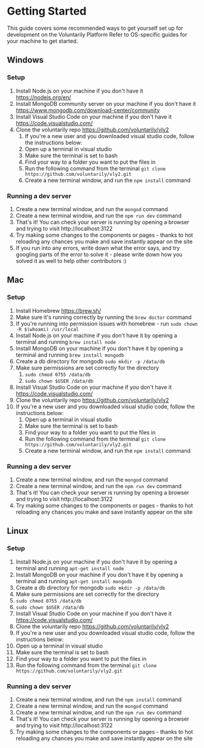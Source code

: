 # Getting Started

This guide covers some recommended ways to get yourself set up for development on the Voluntarily Platform
Refer to OS-specific guides for your machine to get started. 


## Windows


### Setup
1. Install Node.js on your machine if you don't have it https://nodejs.org/en/
2. Install MongoDB community server on your machine if you don't have it https://www.mongodb.com/download-center/community
3. Install Visual Studio Code on your machine if you don't have it https://code.visualstudio.com/
4. Clone the voluntarily repo https://github.com/voluntarily/vly2
    1. If you're a new user and you downloaded visual studio code, follow the instructions below:
    2. Open up a terminal in visual studio
    3. Make sure the terminal is set to bash
    4. Find your way to a folder you want to put the files in
    5. Run the following command from the terminal ```git clone https://github.com/voluntarily/vly2.git```
    6. Create a new terminal window, and run the ```npm install``` command

### Running a dev server
1. Create a new terminal window, and run the ```mongod``` command
2. Create a new terminal window, and run the ```npm run dev``` command
3. That's it! You can check your server is running by opening a browser and trying to visit http://localhost:3122
4. Try making some changes to the components or pages - thanks to hot reloading any chances you make and save instantly appear on the site 
5. If you run into any errors, write down what the error says, and try googling parts of the error to solve it - please write down how you solved it as well to help other contributors :)

			


## Mac


### Setup

1. Install Homebrew https://brew.sh/
2. Make sure it's running correctly by running the `brew doctor` command
3. If you're running into permission issues with homebrew - run ```sudo chown -R $(whoami) /usr/local```
4. Install Node.js on your machine if you don't have it by opening a terminal and running ```brew install node```
5. Install MongoDB on your machine if you don't have it by opening a terminal and running ```brew install mongodb```
6. Create a db directory for mongodb ```sudo mkdir -p /data/db```
7. Make sure permissions are set correctly for the directory 
      1. ```sudo chmod 0755 /data/db```
      2. ```sudo chown $USER /data/db```
8. Install Visual Studio Code on your machine if you don't have it https://code.visualstudio.com/
9. Clone the voluntarily repo https://github.com/voluntarily/vly2
10. If you're a new user and you downloaded visual studio code, follow the instructions below:
    1. Open up a terminal in visual studio
    2. Make sure the terminal is set to bash
    3. Find your way to a folder you want to put the files in
    4. Run the following command from the terminal ```git clone https://github.com/voluntarily/vly2.git```
    5. Create a new terminal window, and run the ```npm install``` command

### Running a dev server
1. Create a new terminal window, and run the ```mongod``` command
2. Create a new terminal window, and run the ```npm run dev``` command
3. That's it! You can check your server is running by opening a browser and trying to visit http://localhost:3122
4. Try making some changes to the components or pages - thanks to hot reloading any chances you make and save instantly appear on the site 



## Linux


### Setup

1. Install Node.js on your machine if you don't have it by opening a terminal and running ```apt-get install node```
2. Install MongoDB on your machine if you don't have it by opening a terminal and running ```apt-get install mongodb```
3. Create a db directory for mongodb ```sudo mkdir -p /data/db```
4. Make sure permissions are set correctly for the directory 
  1. ```sudo chmod 0755 /data/db```
  2. ```sudo chown $USER /data/db```
5. Install Visual Studio Code on your machine if you don't have it https://code.visualstudio.com/
6. Clone the voluntarily repo https://github.com/voluntarily/vly2
7. If you're a new user and you downloaded visual studio code, follow the instructions below:
  1. Open up a terminal in visual studio
  2. Make sure the terminal is set to bash
  3. Find your way to a folder you want to put the files in
  4. Run the following command from the terminal ```git clone https://github.com/voluntarily/vly2.git```

### Running a dev server
1. Create a new terminal window, and run the ```npm install``` command
2. Create a new terminal window, and run the ```mongod``` command
3. Create a new terminal window, and run the ```npm run dev``` command
4. That's it! You can check your server is running by opening a browser and trying to visit http://localhost:3122
5. Try making some changes to the components or pages - thanks to hot reloading any chances you make and save instantly appear on the site 
